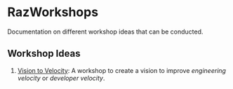 # RazWorkshops
Documentation on different workshop ideas that can be conducted.

## Workshop Ideas
1. [Vision to Velocity](./vision-to-velocity/README.md): A workshop to create a vision to improve _engineering velocity_ or _developer velocity_.